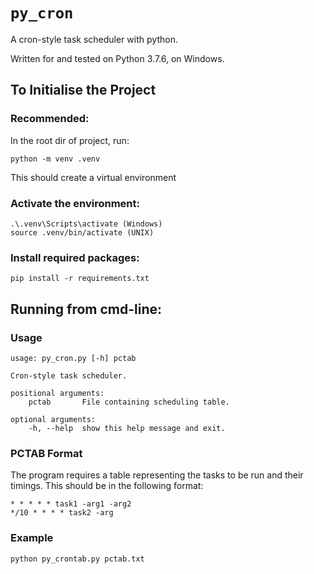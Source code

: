 # `py_cron`

A cron-style task scheduler with python.

Written for and tested on Python 3.7.6, on Windows.

## To Initialise the Project

### Recommended:
In the root dir of project, run:

    python -m venv .venv
This should create a virtual environment

### Activate the environment:
    .\.venv\Scripts\activate (Windows)
    source .venv/bin/activate (UNIX)

### Install required packages:
    pip install -r requirements.txt


## Running from cmd-line:

### Usage
    usage: py_cron.py [-h] pctab

    Cron-style task scheduler.

    positional arguments:
        pctab       File containing scheduling table.

    optional arguments:
        -h, --help  show this help message and exit.

### PCTAB Format
The program requires a table representing the tasks to be run and their timings.
This should be in the following format:

    * * * * * task1 -arg1 -arg2
    */10 * * * * task2 -arg


### Example
    python py_crontab.py pctab.txt 
